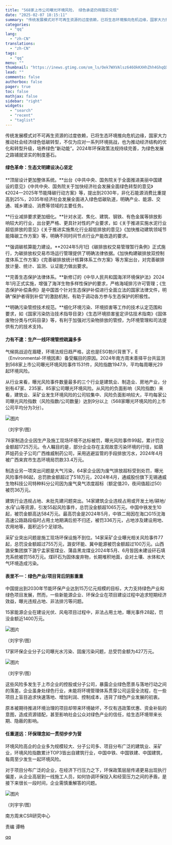 ```yaml
---
title: "568家上市公司曝光环境风险， 绿色承诺仍待踏实兑现"
date: "2025-02-07 18:15:11"
summary: "传统发展模式对不可再生资源的过度依赖，已将生态环境推向危机边缘，国家大力推动社会经济绿色低碳转型，不..."
categories:
  - "qq"
lang:
  - "zh-CN"
translations:
  - "zh-CN"
tags:
  - "qq"
menu: ""
thumbnail: "https://inews.gtimg.com/om_ls/Oek7WXVAlsz646OkKXHhZhh4GhqQXKbMOgXylx95d6dbsAA_640360/0"
lead: ""
comments: false
authorbox: false
pager: true
toc: false
mathjax: false
sidebar: "right"
widgets:
  - "search"
  - "recent"
  - "taglist"
---
```


传统发展模式对不可再生资源的过度依赖，已将生态环境推向危机边缘，国家大力推动社会经济绿色低碳转型，不仅为应对一系列环境挑战，也为推动经济结构的优化和转型升级，培养绿色“新动能”。2024年环保政策法规持续完善，为绿色发展之路铺就坚实的制度基石。

#### 绿色革命：生态文明建设决心坚定

**顶层设计更加整体系统。**出台《中共中央、国务院关于全面推进美丽中国建设的意见》《中共中央、国务院关于加快经济社会发展全面绿色转型的意见》《2024—2025年节能降碳行动方案》等，提出到2030年，非化石能源消费比重提高到25%，2035年经济社会发展全面进入绿色低碳轨道，明确产业、能源、交通、城乡建设、消费等领域的主要任务。

**行业减排要求更加细化。**针对水泥、焦化、建筑、钢铁、有色金属等排放影响较大的行业，出台更严格、更具针对性的产业要求，如《关于推进实施水泥行业超低排放的意见》《关于推进实施焦化行业超低排放的意见》《加快推动建筑领域节能降碳工作方案》等，明确不同时间节点行业产能改造的要求。

**强调碳核算能力建设。**2024年5月1日《碳排放权交易管理暂行条例》正式施行，为碳排放权交易市场运行管理提供了明确法律依据。《加快构建碳排放双控制度体系工作方案》《完善碳排放统计核算体系工作方案》等方案出台，对完善碳排放计量、统计、监测、认证能力做出要求。

**完善生态保护法律体系。**新修订的《中华人民共和国海洋环境保护法》2024年1月正式实施，增强了海洋生物多样性保护的要求，严格海域排污许可管理；《生态保护补偿条例》是中国首个针对生态保护补偿进行全面立法的国家法律文件，明确“保护者得到补偿”的激励机制，有助于调动各方参与生态保护的积极性。

**明确污染管控技术规范。**细化环境污染、环境损害等工作的技术认定范围和要求，如《国家污染防治技术指导目录》《生态环境损害鉴定评估技术指南》《固体废物分类与代码目录》等，有利于加强对污染物排放的管控，为环境管理和司法提供有力的技术支持。

#### 力有不逮：生产一线环境管控疏漏多多

气候挑战迫在眉睫，环境法规日趋严格，这也是ESG勃兴背景下，E（Environmental-环境因素）备受瞩目的原因。2024年南方周末善择平台共监测到568家上市公司曝光环境风险事件1531件，风险指数1947.9，平均每周曝光29起环境风险。

从行业来看，曝光风险事件数量最多的三个行业是建筑业、制造业、房地产业，分别有47家、235家、85家公司曝光环境风险。从风险的负面影响（风险指数）来看，建筑业、采矿业发生环境风险的公司较集中、风险负面影响较大，平均每家公司曝光风险指数（风险指数/公司数量）达到9分以上（568家曝光环境风险的上市公司平均分为3分）。

![图片](https://inews.gtimg.com/om_bt/O1U2gtGHbJ42scS3LlXOlGbMskPLypn5xDhf3TgDVAgb8AA/641)

（刘宇宇/图）

78家制造企业因生产及施工现场环境不达标被罚，曝光风险事件99起，累计罚没金额超1725万元。令人瞩目的是，部分企业存在主观故意污染环境的行径，如葫芦娃药业子公司广西维威制药公司，采用逃避监管的手段排放污水，2024年4月被广西来宾市生态环境局罚款33.4万元。

制造业另一项突出问题是大气污染，64家企业因为废气排放超标受到处罚，曝光风险事件86起，总罚款金额超过了518万元，2024年4月，通威股份旗下无锡通威生物科技公司特种料分公司因为废气臭气浓度超标（额定值20，夜间值超过50）被罚36万元。

建筑行业违规占地、未批先建问题突出。14家建筑企业违规占用或开发土地/耕地/水/矿山等资源，引发55起风险事件，总罚没金额超1065万元。中国中铁发生10起，被罚金额高达584万元。最高罚金是2024年5月，中铁二局因在海口G15沈海高速公路路段临时占用土地期满后拒不归还，被罚336万元，占地涉及建设用地、农用地等，面积近5个足球场。

采矿业突出问题是施工现场环保设施不到位。14家采矿企业曝光相关风险事件77起，总罚没金额超过755万元，潞安环能、冀中能源被罚金额超过100万元。山西潞安集团旗下潞宁孟家窑煤业、蒲县黑龙煤业2024年5月、6月皆因未建设矸石填充系统被罚158万元。煤矸石为固体废弃物，长期堆积地面，会对土壤、水体和大气环境造成污染。

#### 表里不一：绿色产业/项目背后阴影重重

中国提出到2030年节能环保产业达到15万亿元规模的目标，大力支持绿色产业和绿色项目发展，然而，一些新能源企业、环保企业在项目建设过程中追求短期经济效益，曝光违规占地、非法排污等问题。

15家能源企业在建设光伏、风电项目过程中，非法占用土地，曝光事件28起，罚没金额近1400万元。

![图片](https://inews.gtimg.com/om_bt/O2P5C2ki9785QJ5BDaHBZXjlTB7NoewWyKs5u1De7LoFcAA/641)

（刘宇宇/图）

17家环保企业分子公司曝光水污染、固废污染问题，总受罚金额为427万元。

![图片](https://inews.gtimg.com/om_bt/OM48tELQ_QJ6xKSegtMi8BmPePaR2LrXG8d0Hyykm675kAA/641)

（刘宇宇/图）

这些风险多发生于上市企业的控股或分子公司，暴露企业绿色愿景与落地行动之间的落差。企业虽身处绿色行业，未能将环境管理体系贯穿公司运营全流程，在一些项目上盲目追求快速落地、增加利润、控制成本，违背了绿色产业发展的初衷。

原本被期待推进环境治理的项目却带来环境破坏，不仅有违政策优惠、资金补贴的意图，造成资源错配，甚至影响社会公众对绿色产业的信任，给生态环境带来长期、隐蔽的影响。

#### 任重道远：环保理念如一贯彻步步为营

环境风险高企的企业多为规模较大、分子公司多、项目分布广泛的建筑业、采矿业，环境风险指数累计TOP3皆出自建筑行业，中国中铁、中国铁建、中国建筑，每周至少发生一起环境风险。

对于项目分布广泛的企业，在经济下行压力之下，环保政策层层传递更易出现执行偏差，从企业高层到一线施工人员，如何协调环保投入和经营压力之间的矛盾，是接下来很长一段时间，企业需慎重解答的问题。

![图片](https://inews.gtimg.com/om_bt/OE9Dp1GD0BJezGC27oQgRFeA8-znNnesZTwtxtoIckTUAAA/641)

（刘宇宇/图）

南方周末CSR研究中心

责编 谭畅

[qq](https://new.qq.com/rain/a/20250207A07FZM00)
